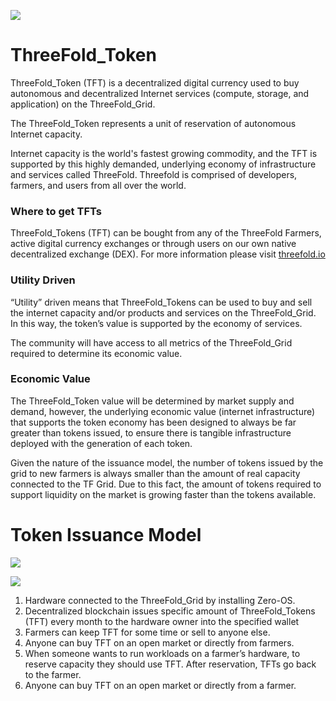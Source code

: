 ![](trulydecentralized.png)

# ThreeFold_Token

ThreeFold_Token (TFT) is a decentralized digital currency used to buy autonomous and decentralized Internet services (compute, storage, and application) on the ThreeFold_Grid.

The ThreeFold_Token represents a unit of reservation of autonomous Internet capacity.

Internet capacity is the world's fastest growing commodity, and the TFT is supported by this highly demanded, underlying economy of infrastructure and services called ThreeFold. Threefold is comprised of developers, farmers, and users from all over the world.

### Where to get TFTs

ThreeFold_Tokens (TFT) can be bought from any of the ThreeFold Farmers, active digital currency exchanges or through users on our own native decentralized exchange (DEX). For more information please visit [threefold.io](https://www.threefold.io)

### Utility Driven

“Utility” driven means that ThreeFold_Tokens can be used to buy and sell the internet capacity and/or products and services on the ThreeFold_Grid. In this way, the token’s value is supported by the economy of services.

The community will have access to all metrics of the ThreeFold_Grid required to determine its economic value.

### Economic Value

The ThreeFold_Token value will be determined by market supply and demand, however, the underlying economic value (internet infrastructure) that supports the token economy has been designed to always be far greater than tokens issued, to ensure there is tangible infrastructure deployed with the generation of each token.

Given the nature of the issuance model, the number of tokens issued by the grid to new farmers is always smaller than the amount of real capacity connected to the TF Grid. Due to this fact, the amount of tokens required to support liquidity on the market is growing faster than the tokens available.

# Token Issuance Model

![](https://raw.githubusercontent.com/threefoldfoundation/info_tokens/development/docs/img/token_cycle.png)

![](https://raw.githubusercontent.com/threefoldfoundation/info_tokens/development/docs/img/token_issuance_economy.png)

1. Hardware connected to the ThreeFold_Grid by installing Zero-OS.
2. Decentralized blockchain issues specific amount of ThreeFold_Tokens (TFT) every month to the hardware owner into the specified wallet
3. Farmers can keep TFT for some time or sell to anyone else.
4. Anyone can buy TFT on an open market or directly from farmers.
5. When someone wants to run workloads on a farmer’s hardware, to reserve capacity they should use TFT. After reservation, TFTs go back to the farmer.
6. Anyone can buy TFT on an open market or directly from a farmer.

